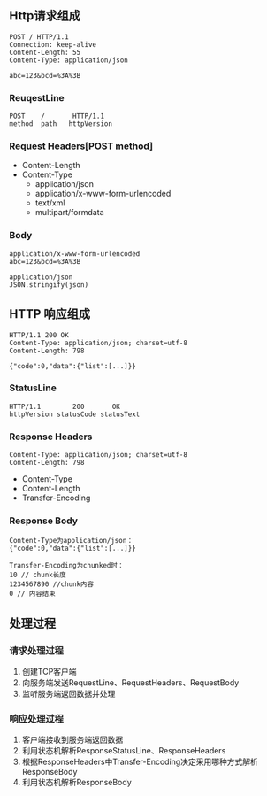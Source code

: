## Http请求组成
```
POST / HTTP/1.1
Connection: keep-alive
Content-Length: 55
Content-Type: application/json

abc=123&bcd=%3A%3B
```
### ReuqestLine
```
POST    /       HTTP/1.1
method  path   httpVersion
```
### Request Headers[POST method]
- Content-Length
- Content-Type
  - application/json
  - application/x-www-form-urlencoded
  - text/xml
  - multipart/formdata
### Body
```
application/x-www-form-urlencoded
abc=123&bcd=%3A%3B
```
```
application/json
JSON.stringify(json)
```

## HTTP 响应组成
```
HTTP/1.1 200 OK
Content-Type: application/json; charset=utf-8
Content-Length: 798

{"code":0,"data":{"list":[...]}}
```
### StatusLine
```
HTTP/1.1        200       OK
httpVersion statusCode statusText
```
### Response Headers
```
Content-Type: application/json; charset=utf-8
Content-Length: 798
```
- Content-Type
- Content-Length
- Transfer-Encoding
### Response Body
```
Content-Type为application/json：
{"code":0,"data":{"list":[...]}}

Transfer-Encoding为chunked时：
10 // chunk长度
1234567890 //chunk内容
0 // 内容结束
```

## 处理过程
### 请求处理过程
1. 创建TCP客户端
2. 向服务端发送RequestLine、RequestHeaders、RequestBody
3. 监听服务端返回数据并处理
### 响应处理过程
1. 客户端接收到服务端返回数据
2. 利用状态机解析ResponseStatusLine、ResponseHeaders
3. 根据ResponseHeaders中Transfer-Encoding决定采用哪种方式解析ResponseBody
4. 利用状态机解析ResponseBody
